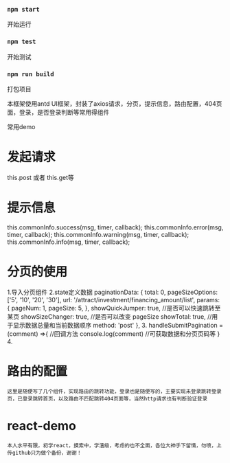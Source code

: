 ### `npm start`
开始运行

### `npm test`
开始测试

### `npm run build`
打包项目

本框架使用antd UI框架，封装了axios请求，分页，提示信息，路由配置，404页面，登录，是否登录判断等常用得组件

常用demo

# 发起请求
this.post 或者 this.get等

# 提示信息
this.commonInfo.success(msg, timer, callback);
this.commonInfo.error(msg, timer, callback);
this.commonInfo.warning(msg, timer, callback);
this.commonInfo.info(msg, timer, callback);

# 分页的使用

1.导入分页组件
2.state定义数据
    paginationData: {
        total: 0,
        pageSizeOptions: ['5', '10', '20', '30'],
        url: '/attract/investment/financing_amount/list',
        params: {
          pageNum: 1,
          pageSize: 5,
        },
        showQuickJumper: true,  //是否可以快速跳转至某页
        showSizeChanger: true,  //是否可以改变 pageSize
        showTotal: true,        //用于显示数据总量和当前数据顺序
        method: 'post'
      },
3.  handleSubmitPagination = (comment) =>{   //回调方法
      console.log(comment) //可获取数据和分页页码等
    }
4.<Pagina pagination={this.state.paginationData} handleSubmitPagination={this.handleSubmitPagination}/>

# 路由的配置
    这里是随便写了几个组件，实现路由的跳转功能，登录也是随便写的，主要实现未登录跳转登录页，已登录跳转首页，以及路由不匹配跳转404页面等，当然http请求也有判断验证登录

# react-demo
    本人水平有限，初学react，摸索中，学渣级，考虑的也不全面，各位大神手下留情，勿喷，上传github只为做个备份，谢谢！
